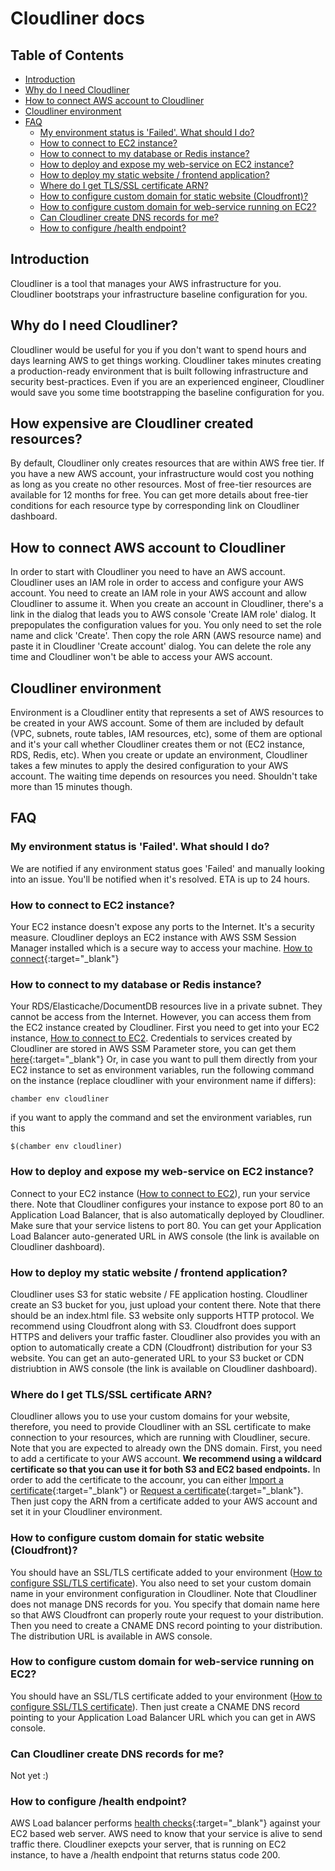 # Cloudliner docs

## Table of Contents

- [Introduction](#introduction)
- [Why do I need Cloudliner](#why-do-i-need-cloudliner)
- [How to connect AWS account to Cloudliner](#how-to-connect-aws-account-to-cloudliner)
- [Cloudliner environment](#cloudliner-environment)
- [FAQ](#faq)
  - [My environment status is 'Failed'. What should I do?](#my-environment-status-is-failed-what-should-i-do)
  - [How to connect to EC2 instance?](#how-to-connect-to-ec2-instance)
  - [How to connect to my database or Redis instance?](#how-to-connect-to-my-database-or-redis-instance)
  - [How to deploy and expose my web-service on EC2 instance?](#how-to-deploy-and-expose-my-web-service-on-ec2-instance)
  - [How to deploy my static website / frontend application?](#how-to-deploy-my-static-website--frontend-application)
  - [Where do I get TLS/SSL certificate ARN?](#where-do-i-get-tlsssl-certificate-arn)
  - [How to configure custom domain for static website (Cloudfront)?](#how-to-configure-custom-domain-for-static-website-cloudfront)
  - [How to configure custom domain for web-service running on EC2?](#how-to-configure-custom-domain-for-web-service-running-on-ec2)
  - [Can Cloudliner create DNS records for me?](#can-cloudliner-create-dns-records-for-me)
  - [How to configure /health endpoint?](#how-to-configure-health-endpoint)

## Introduction
Cloudliner is a tool that manages your AWS infrastructure for you. Cloudliner bootstraps your infrastructure baseline configuration for you.


## Why do I need Cloudliner?
Cloudliner would be useful for you if you don't want to spend hours and days learning AWS to get things working. Cloudliner takes minutes creating a production-ready environment that is built following infrastructure and security best-practices. Even if you are an experienced engineer, Cloudliner would save you some time bootstrapping the baseline configuration for you.


## How expensive are Cloudliner created resources?
By default, Cloudliner only creates resources that are within AWS free tier. If you have a new AWS account, your infrastructure would cost you nothing as long as you create no other resources. Most of free-tier resources are available for 12 months for free. You can get more details about free-tier conditions for each resource type by corresponding link on Cloudliner dashboard.


## How to connect AWS account to Cloudliner
In order to start with Cloudliner you need to have an AWS account. Cloudliner uses an IAM role in order to access and configure your AWS account. You need to create an IAM role in your AWS account and allow Cloudliner to assume it. When you create an account in Cloudliner, there's a link in the dialog that leads you to AWS console 'Create IAM role' dialog. It prepopulates the configuration values for you. You only need to set the role name and click 'Create'. Then copy the role ARN (AWS resource name) and paste it in Cloudliner 'Create account' dialog. You can delete the role any time and Cloudliner won't be able to access your AWS account.


## Cloudliner environment
Environment is a Cloudliner entity that represents a set of AWS resources to be created in your AWS account. Some of them are included by default (VPC, subnets, route tables, IAM resources, etc), some of them are optional and it's your call whether Cloudliner creates them or not (EC2 instance, RDS, Redis, etc). When you create or update an environment, Cloudliner takes a few minutes to apply the desired configuration to your AWS account. The waiting time depends on resources you need. Shouldn't take more than 15 minutes though.

## FAQ

### My environment status is 'Failed'. What should I do?
We are notified if any environment status goes 'Failed' and manually looking into an issue. You'll be notified when it's resolved. ETA is up to 24 hours.


### How to connect to EC2 instance?
Your EC2 instance doesn't expose any ports to the Internet. It's a security measure. Cloudliner deploys an EC2 instance with AWS SSM Session Manager installed which is a secure way to access your machine. [How to connect](https://docs.aws.amazon.com/AWSEC2/latest/UserGuide/session-manager-to-linux.html){:target="_blank"}


### How to connect to my database or Redis instance?
Your RDS/Elasticache/DocumentDB resources live in a private subnet. They cannot be access from the Internet. However, you can access them from the EC2 instance created by Cloudliner. First you need to get into your EC2 instance, [How to connect to EC2](#how-to-connect-to-ec2-instance).
Credentials to services created by Cloudliner are stored in AWS SSM Parameter store, you can get them [here](https://us-east-1.console.aws.amazon.com/systems-manager/parameters/?region=us-east-1&tab=Table){:target="_blank"}
Or, in case you want to pull them directly from your EC2 instance to set as environment variables, run the following command on the instance (replace cloudliner with your environment name if differs):
```shell
chamber env cloudliner
```
if you want to apply the command and set the environment variables, run this
```
$(chamber env cloudliner)
```


### How to deploy and expose my web-service on EC2 instance?
Connect to your EC2 instance ([How to connect to EC2](#how-to-connect-to-ec2-instance)), run your service there. Note that Cloudliner configures your instance to expose port 80 to an Application Load Balancer, that is also automatically deployed by Cloudliner. Make sure that your service listens to port 80. You can get your Application Load Balancer auto-generated URL in AWS console (the link is available on Cloudliner dashboard).


### How to deploy my static website / frontend application?
Cloudliner uses S3 for static website / FE application hosting. Cloudliner create an S3 bucket for you, just upload your content there. Note that there should be an index.html file. S3 website only supports HTTP protocol. We recommend using Cloudfront along with S3. Cloudfront does support HTTPS and delivers your traffic faster. Cloudliner also provides you with an option to automatically create a CDN (Cloudfront) distribution for your S3 website. You can get an auto-generated URL to your S3 bucket or CDN distriubtion in AWS console (the link is available on Cloudliner dashboard).


### Where do I get TLS/SSL certificate ARN?
Cloudliner allows you to use your custom domains for your website, therefore, you need to provide Cloudliner with an SSL certificate to make connection to your resources, which are running with Cloudliner, secure. Note that you are expected to already own the DNS domain. First, you need to add a certificate to your AWS account. **We recommend using a wildcard certificate so that you can use it for both S3 and EC2 based endpoints.** In order to add the certificate to the accounr, you can either [Import a certificate](https://docs.aws.amazon.com/acm/latest/userguide/import-certificate.html){:target="_blank"} or [Request a certificate](https://docs.aws.amazon.com/acm/latest/userguide/gs-acm-request-public.html){:target="_blank"}. Then just copy the ARN from a certificate added to your AWS account and set it in your Cloudliner environment.


### How to configure custom domain for static website (Cloudfront)?
You should have an SSL/TLS certificate added to your environment ([How to configure SSL/TLS certificate](#where-do-i-get-tlsssl-certificate-arn)). You also need to set your custom domain name in your environment configuration in Cloudliner. Note that Cloudliner does not manage DNS records for you. You specify that domain name here so that AWS Cloudfront can properly route your request to your distribution. Then you need to create a CNAME DNS record pointing to your distribution. The distribution URL is available in AWS console.


### How to configure custom domain for web-service running on EC2?
You should have an SSL/TLS certificate added to your environment ([How to configure SSL/TLS certificate](#where-do-i-get-tlsssl-certificate-arn)). Then just create a CNAME DNS record pointing to your Application Load Balancer URL which you can get in AWS console.


### Can Cloudliner create DNS records for me?
Not yet :)


### How to configure /health endpoint?
AWS Load balancer performs [health checks](https://docs.aws.amazon.com/elasticloadbalancing/latest/application/target-group-health-checks.html){:target="_blank"} against your EC2 based web server. AWS need to know that your service is alive to send traffic there. Cloudliner exepcts your server, that is running on EC2 instance, to have a /health endpoint that returns status code 200.

